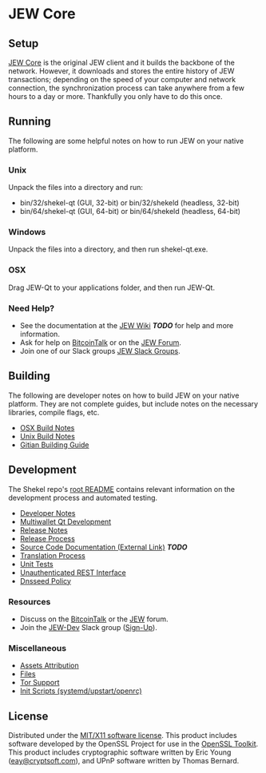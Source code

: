 JEW Core
=====================

Setup
---------------------
[JEW Core](http://shekel.org/wallet) is the original JEW client and it builds the backbone of the network. However, it downloads and stores the entire history of JEW transactions; depending on the speed of your computer and network connection, the synchronization process can take anywhere from a few hours to a day or more. Thankfully you only have to do this once.

Running
---------------------
The following are some helpful notes on how to run JEW on your native platform.

### Unix

Unpack the files into a directory and run:

- bin/32/shekel-qt (GUI, 32-bit) or bin/32/shekeld (headless, 32-bit)
- bin/64/shekel-qt (GUI, 64-bit) or bin/64/shekeld (headless, 64-bit)

### Windows

Unpack the files into a directory, and then run shekel-qt.exe.

### OSX

Drag JEW-Qt to your applications folder, and then run JEW-Qt.

### Need Help?

* See the documentation at the [JEW Wiki](https://en.bitcoin.it/wiki/Main_Page) ***TODO***
for help and more information.
* Ask for help on [BitcoinTalk](https://bitcointalk.org/index.php?topic=1262920.0) or on the [JEW Forum](http://forum.shekel.org/).
* Join one of our Slack groups [JEW Slack Groups](https://shekel.org/slack-logins/).

Building
---------------------
The following are developer notes on how to build JEW on your native platform. They are not complete guides, but include notes on the necessary libraries, compile flags, etc.

- [OSX Build Notes](build-osx.md)
- [Unix Build Notes](build-unix.md)
- [Gitian Building Guide](gitian-building.md)

Development
---------------------
The Shekel repo's [root README](https://github.com/JEW-Project/JEW/blob/master/README.md) contains relevant information on the development process and automated testing.

- [Developer Notes](developer-notes.md)
- [Multiwallet Qt Development](multiwallet-qt.md)
- [Release Notes](release-notes.md)
- [Release Process](release-process.md)
- [Source Code Documentation (External Link)](https://dev.visucore.com/bitcoin/doxygen/) ***TODO***
- [Translation Process](translation_process.md)
- [Unit Tests](unit-tests.md)
- [Unauthenticated REST Interface](REST-interface.md)
- [Dnsseed Policy](dnsseed-policy.md)

### Resources

* Discuss on the [BitcoinTalk](https://bitcointalk.org/index.php?topic=1262920.0) or the [JEW](http://forum.shekel.org/) forum.
* Join the [JEW-Dev](https://shekel-dev.slack.com/) Slack group ([Sign-Up](https://shekel-dev.herokuapp.com/)).

### Miscellaneous
- [Assets Attribution](assets-attribution.md)
- [Files](files.md)
- [Tor Support](tor.md)
- [Init Scripts (systemd/upstart/openrc)](init.md)

License
---------------------
Distributed under the [MIT/X11 software license](http://www.opensource.org/licenses/mit-license.php).
This product includes software developed by the OpenSSL Project for use in the [OpenSSL Toolkit](https://www.openssl.org/). This product includes
cryptographic software written by Eric Young ([eay@cryptsoft.com](mailto:eay@cryptsoft.com)), and UPnP software written by Thomas Bernard.
